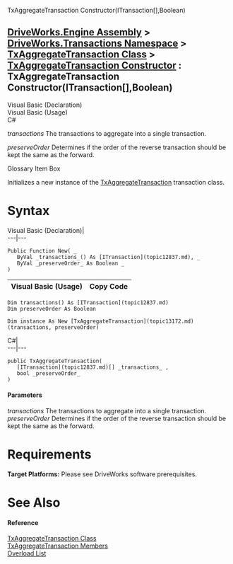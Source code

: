 TxAggregateTransaction Constructor(ITransaction[],Boolean)   
  
[DriveWorks.Engine Assembly](topic2156.md) > [DriveWorks.Transactions Namespace](topic12835.md) > [TxAggregateTransaction Class](topic13172.md) > [TxAggregateTransaction Constructor](topic13178.md) : TxAggregateTransaction Constructor(ITransaction[],Boolean)  
---  
  
Visual Basic (Declaration)    
Visual Basic (Usage)    
C# 

_transactions_
    The transactions to aggregate into a single transaction.

_preserveOrder_
    Determines if the order of the reverse transaction should be kept the same as the forward.

Glossary Item Box

Initializes a new instance of the [TxAggregateTransaction](topic13172.md) transaction class. 

# Syntax

Visual Basic (Declaration)|   
---|---  
      
    
    Public Function New( _
       ByVal _transactions_() As [ITransaction](topic12837.md), _
       ByVal _preserveOrder_ As Boolean _
    )  
  
Visual Basic (Usage)| Copy Code  
---|---  
      
    
    Dim transactions() As [ITransaction](topic12837.md)
    Dim preserveOrder As Boolean
     
    Dim instance As New [TxAggregateTransaction](topic13172.md)(transactions, preserveOrder)  
  
C#|   
---|---  
      
    
    public TxAggregateTransaction( 
       [ITransaction](topic12837.md)[] _transactions_ ,
       bool _preserveOrder_
    )  
  
#### Parameters

 _transactions_
    The transactions to aggregate into a single transaction.
_preserveOrder_
    Determines if the order of the reverse transaction should be kept the same as the forward.

# Requirements

**Target Platforms:** Please see DriveWorks software prerequisites.

# See Also

#### Reference

[TxAggregateTransaction Class](topic13172.md)   
[TxAggregateTransaction Members](topic13173.md)   
[Overload List](topic13178.md)


